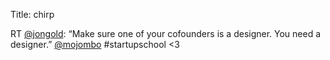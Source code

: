 Title: chirp

RT <a href="http://twitter.com/jongold">@jongold</a>: “Make sure one of your cofounders is a designer. You need a designer.” <a href="http://twitter.com/mojombo">@mojombo</a> #startupschool &lt;3

